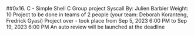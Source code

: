 ##0x16. C - Simple Shell
C
Group project
Syscall
 By: Julien Barbier
 Weight: 10
 Project to be done in teams of 2 people (your team: Deborah Koranteng, Fredrick Gyasi)
 Project over - took place from Sep 5, 2023 6:00 PM to Sep 19, 2023 6:00 PM
 An auto review will be launched at the deadline